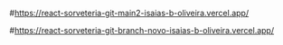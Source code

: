 #https://react-sorveteria-git-main2-isaias-b-oliveira.vercel.app/


#https://react-sorveteria-git-branch-novo-isaias-b-oliveira.vercel.app/

